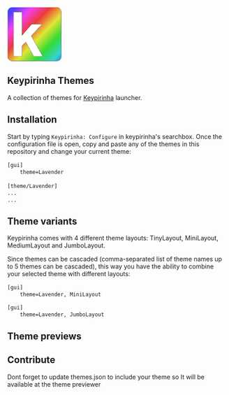 ![icon](icon.png)

## Keypirinha Themes

A collection of themes for [Keypirinha](keypirinha.com) launcher.

## Installation

Start by typing `Keypirinha: Configure` in keypirinha's searchbox. Once the configuration file is open, copy and paste any of the themes in this repository and change your current theme:

```
[gui]
    theme=Lavender

[theme/Lavender]
...
...
```

## Theme variants

Keypirinha comes with 4 different theme layouts: TinyLayout, MiniLayout, MediumLayout and JumboLayout.

Since themes can be cascaded (comma-separated list of theme names up to 5 themes can be cascaded), this way you have the ability to combine your selected theme with different layouts:

```
[gui]
    theme=Lavender, MiniLayout
```

```
[gui]
    theme=Lavender, JumboLayout
```

## Theme previews


## Contribute

Dont forget to update themes.json to include your theme so It will be available at the theme previewer